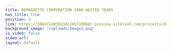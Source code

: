 ```yaml
---
title: BERNADETTE CORPORATION 2000 WASTED YEARS
has_title: true
position: 3
link: https://586d71a936d3dc28b710668c.preview.siteleaf.com/projects/demo5/
background_image: "/uploads/Image1.png"
is_video: false
video_url:
layout: default
---
```

